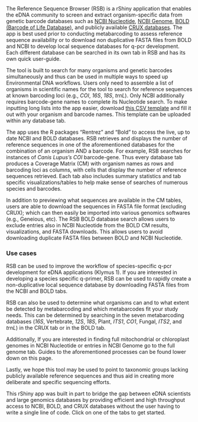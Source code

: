 The Reference Sequence Browser (RSB) is a rShiny application that enables the eDNA community to screen and extract organism-specific data from genetic barcode databases such as [NCBI Nucleotide](https://www.ncbi.nlm.nih.gov/nucleotide/), [NCBI Genome](https://www.ncbi.nlm.nih.gov/genome/), [BOLD (Barcode of Life Database)](https://boldsystems.org), and publicly available [CRUX databases](https://besjournals.onlinelibrary.wiley.com/doi/10.1111/2041-210X.13214). The app is best used prior to conducting metabarcoding to assess reference sequence availability or to download non duplicative FASTA files from BOLD and NCBI to develop local sequence databases for q-pcr development. Each different database can be searched in its own tab in RSB and has its own quick user-guide.

The tool is built to search for many organisms and genetic barcodes simultaneously and thus can be used in multiple ways to speed up Environmental DNA workflows. Users only need to assemble a list of organisms in scientific names for the tool to search for reference sequences at known barcoding loci (e.g., *COI*, *16S*, *18S*, *trnL*). Only NCBI additionally requires barcode-gene names to complete its Nucleotide search. To make inputting long lists into the app easier, download [this CSV template](https://www.bluewaltzbio.com/research/test-our-tool/ncbi-csv-template) and fill it out with your organism and barcode names. This template can be uploaded within any database tab.

The app uses the R packages “Rentrez” and “Bold” to access the live, up to date NCBI and BOLD databases. RSB retrieves and displays the number of reference sequences in one of the aforementioned databases for the combination of an organism AND a barcode. For example, RSB searches for instances of *Canis Lupus’s COI* barcode-gene. Thus every database tab produces a Coverage Matrix (CM) with organism names as rows and barcoding loci as columns, with cells that display the number of reference sequences retrieved. Each tab also includes summary statistics and tab specific visualizations/tables to help make sense of searches of numerous species and barcodes.

In addition to previewing what sequences are available in the CM tables, users are able to download the sequences in FASTA file format (excluding CRUX); which can then easily be imported into various genomics softwares (e.g., Geneious, etc). The RSB BOLD database search allows users to exclude entries also in NCBI Nucleotide from the BOLD CM results, visualizations, and FASTA downloads. This allows users to avoid downloading duplicate FASTA files between BOLD and NCBI Nucleotide.

### Use cases

RSB can be used to improve the workflow of species-specific q-pcr development for eDNA applications (Klymus 1). If you are interested in developing a species specific q-primer, RSB can be used to rapidly create a non-duplicative local sequence database by downloading FASTA files from the NCBI and BOLD tabs.

RSB can also be used to determine what organisms can and to what extent be detected by metabarcoding and which metabarcodes fit your study needs. This can be determined by searching in the seven metabarcoding databases (*16S*, Vertebrate, *12S*, *18S*, Plant, *ITS1*, *CO1*, Fungal, *ITS2*, and *trnL*) in the CRUX tab or in the BOLD tab.

Additionally, If you are interested in finding full mitochondrial or chloroplast genomes in NCBI Nucleotide or entries in NCBI Genome go to the full genome tab. Guides to the aforementioned processes can be found lower down on this page.

Lastly, we hope this tool may be used to point to taxonomic groups lacking publicly available reference sequences and thus aid in creating more deliberate and specific sequencing efforts.

This rShiny app was built in part to bridge the gap between eDNA scientists and large genomics databases by providing efficient and high throughput access to NCBI, BOLD, and CRUX databases without the user having to write a single line of code. Click on one of the tabs to get started.

